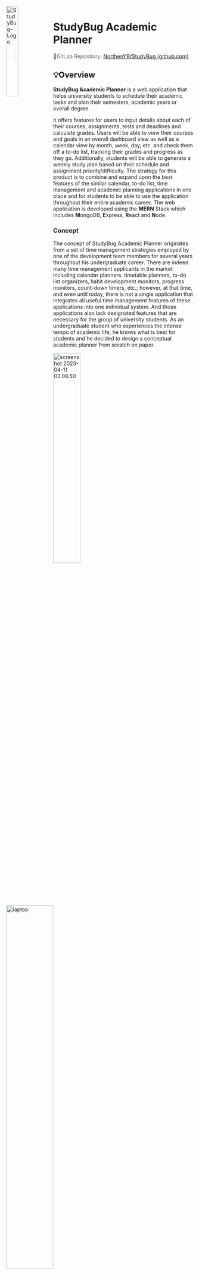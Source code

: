 

<img src="./img/StudyBug-Logo.png" alt="StudyBug-Logo" style="width: 25%; float: left"/>

# StudyBug Academic Planner

> 🔗GitLab Repository: [NorthenYR/StudyBug (github.com)](https://github.com/NorthenYR/StudyBug)
>

## 💡Overview

**StudyBug Academic Planner** is a web application that helps university students to schedule their academic tasks and plan their semesters, academic years or overall degree.

It offers features for users to input details about each of their courses, assignments, tests and deadlines and calculate grades. Users will be able to view their courses and goals in an overall dashboard view as well as a calendar view by month, week, day, etc. and check them off a to-do list, tracking their grades and progress as they go. Additionally, students will be able to generate a weekly study plan based on their schedule and assignment priority/difficulty. The strategy for this product is to combine and expand upon the best features of the similar calendar, to-do list, time management and academic planning applications in one place and for students to be able to use the application throughout their entire academic career. The web application is developed using the **MERN** Stack which includes **M**ongoDB, **E**xpress, **R**eact and **N**ode.

### Concept

The concept of StudyBug Academic Planner originates from a set of time management strategies employed by one of the development team members for several years throughout his undergraduate career. There are indeed many time management applicants in the market including calendar planners, timetable planners, to-do list organizers, habit development monitors, progress monitors, count-down timers, etc.; however, at that time, and even until today, there is not a single application that integrates all useful time management features of these applications into one individual system. And those applications also lack designated features that are necessary for the group of university students. As an undergraduate student who experiences the intense tempo of academic life, he knows what is best for students and he decided to design a conceptual academic planner from scratch on paper.

<img src="./img/screenshot 2023-04-11 03.08.50.png" alt="screenshot 2023-04-11 03.08.50" style="width:38%; float: center"/>

<img src="./img/laptop.png" alt="laptop" width="50%" style="float:center"/>

StudyBug Academic Planner is a capstone project and is supervised by McMaster University, Faculty of Engineering, Computer Science Program (Year of 2022/2023). Development team members are able to learn approaches to perform the entire software development process and understand the software life cycle in practice. Development team members will also demonstrate their understanding of the computing and software industry, their proficiency in technical knowledge and their skills in programming. The software strategy is using the MERN Stack to implement a web application that runs on modern web browsers, which is cross-platform and cross-device.

With the opportunity of developing a capstone project, StudyBug Academic Planner realizes the handwritten conceptual system into a computerized web application. It performs the whole set of academic planning logic in a more effective and reliable way and can benefit more university students.

### Features

The core feature of StudyBug Academic Planner is providing a planner that allows students to monitor courses in a top-down manner:

- Users will be able to add the details for each of their current courses including, lecture schedules, assignments, tests, and syllabus information.
- Added assignments, labs, and tests will include weights, deadlines, and relevant links.
- The application will generate corresponding tasks based on course information such as a lecture review task, a reading task, or a note-organizing task.
- Students can return to the course homepages they create throughout the semester to record assessment marks, monitor in-progress grades and calculate the minimum mark requirements for outstanding assessments depending on their goals.
- Course details and study tasks will be viewable on the Calendar
- The same tasks will also be viewable on the to-do list in more detail where users can check them off
- Each course will be clearly highlighted in a unique colour across the application
- Users will be able to add non-academic tasks to the calendar and to-do list
- Tasks on the calendar and to-do list will be taggable and filterable

StudyBug Academic Planner also provides a rich set of course-management and time-management features, including:

- Users will also be able to access the degree planning section from the Dashboard where they can track and view the progress of their entire degree

### Why StudyBug?

StudyBug Academic Planner is a software intended to help university students better manage their schedules and plan their degrees. Correctly and effectively using this software will significantly help university students do better in time management, schedule organization and self-discipline and present a better academic performance. Potential users including but not limited to university faculty administrative staff, instructors, teaching assistants, students’ parents and university non-faculty staff are also able to benefit from this software in their daily planning.

The application is a new and self-contained academic planner that helps students to plan semesters and manage their time. There are similar applications in the market such as [iCloud Calendar](https://www.icloud.com/calendar), [Google Calendar](https://www.google.com/calendar), [Outlook Calendar](https://outlook.office.com/calendar), [Google Keep](https://keep.google.com/), [TickTick](https://ticktick.com/?language=en_US), etc. There are many other generalized planners, to-do list organizers and habit trackers available online as well as internal academic planners such as McMaster’s [MyTimeTable](https://mytimetable.mcmaster.ca/criteria.jsp) or [Avenue to Learn](https://avenue.mcmaster.ca/). However, there are few, free solutions available for students to manually track their progress in classes and in their degrees and organize their study time around their life. This application aims to provide a solution to this problem and it combines and expands upon the best features of the similar calendar, to-do list, time management and academic planning applications in one place and for students to be able to use the application throughout their entire academic career.



## 🚀Installation

> - If you have already had Node.js and npm installed on your computer but this is your first time executing StudyBug, click [here](#First Time Execution) to skip **Requirement** section.
>
> - For first-time executing StudyBug, see **[First-Time Execution](#First-Time Execution)** section.
> - If this is not your first time executing StudyBug, see **[Regular Execution](#Regular Execution)** section.

### Requirement

[<img src="img/4.svg" style="background-color: black;" width="15%" />](https://nodejs.org/en/)

StudyBug Academic Planner web application is programmed in TypeScript programming language, which is a JavaScript variation. In order to run the web application, the JavaScript runtime environment, namely Node.js, is necessary.

Please install Node.js to your computer from this link: [Node.js (nodejs.org)](https://nodejs.org/en/). 

> If the installer asks if you want to install npm as well, please answer yes. For more information, see [below](#npm).

Once Node.js has been successfully installed, execute the below command in the terminal 

```
node --version
```

and you should be able to see the version of Node.js like:

![5](./img/5.png)

<a name="npm">[<img src="img/6.png" alt="6" width="10%"/>](https://commons.wikimedia.org/wiki/File:Npm-logo.svg)</a>

In order to install the necessary Node.js packages and modules to compile the web application, you need [npm](https://www.npmjs.com/), the Node Package Manager.

Execute the below command to install npm to your computer:

```bash
npm install -g npm
```

Once Node.js has been successfully installed, execute the below command in the terminal 

```
node --version
```

and you should be able to see the version of Node.js like:

<img src="img/7.png" alt="7"  />

For more information about npm, please see [Downloading and installing Node.js and npm | npm Docs (npmjs.com)](https://docs.npmjs.com/downloading-and-installing-node-js-and-npm).

### First-Time Execution

**Step 1** - In the terminal, run the below command  to clone the remote repository to your local machine:

```bash
git clone https://gitlab.cas.mcmaster.ca/mortensc/studybug/-/tree/master
```

**<a id="step2">Step 2</a>** - Open a terminal window, direct to `/studybug/backend` directory, and run the  below commands to install the necessary node modules:

```bash
npm install
```

​				You should see the below progress bar which means node modules are being installed.

<img src="img/8.png" width=”67%" />

​				Then execute the below command to start a server session:

```bash
npm start
```

​				Once the server starts, you should see the below message:

<img src="img/9.png" alt="9"  />

**Step 3** - Similarly to [Step 2](#step2), open **another** terminal window, direct to  `/studybug/front` directory, and run the below commands to install the necessary modules then execute the web application:

```bash
npm install
npm start
```

When first-time execute, it may take a few minutes to compile, please wait patiently until the compilation completes and shows:

<img src="img/10.png" alt="10"  />

When first-time execute, your computer may ask you to choose a default browser to open StudyBug. It should automatically open the browser and load the webpage; if it doesn’t, you can manually open the URL from the message it shows:

<img src="img/11.png" alt="11"  />

#### Potential Error

After executing `npm start`, you might encounter the error message such as:

<img src="img/12.png" alt="12"  />

The solution is deleting the folder `node_modules` from your current directory(`backend` or `front`), then running `npm install` again in your current directory to re-install the node modules.

### Regular Execution

Open a terminal window, in directory `/studybug/backend` run:

```bash
npm start
```

Open **another** terminal window, in directory `/studybug/front` run:

```bash
npm start
```



## 🧭Usage

### Sign Up, Log In & Log Out

<img src="img/signup.png" alt="signup" width=45% /><img src="img/settings.png" alt="signup" width=45% /> 

You can create a username and a password, and use your email to sign up for your account.
Then you can log in to the system using the username and password.
On every page of the system, there is a navigation bar on the top of the UI; clicking on the avatar with your name initial in the top-right corner, a setting menu would pop up. You can log out from there.

### Course Page

<img src="img/addcourse.png" alt="addcourse" width=45% /><img src="img/coursepage.png" alt="coursepage" width=45%/>

You can add courses on the course page; you can add course code, course name, and professor’s and TA’s contact information to a course. 
The system would ask you to allocate a colour for a course; you can pick a colour palette or input the HEX colour code of your favourite colour.
The added courses with their allocated colour will show on the course page. You can click the red cross button to delete a course.

### Study Task

<img src="img/add task.png" alt="add task" width=45%/><img src="img/to-do list.png" alt="to-do list" width=45% />

Once you have added courses. You can add study tasks to each course.
You can input the task title, deadline, variety(e.g. assignment), weight and priority of each study task.
Each ongoing task would now only show after the course it belongs to with brief information, but also would display in a to-do list with its details.

### Schedule

<img src="img/calendar-6126214.png" alt="calendar" width=45% /><img src="img/timetable-6126214.png" alt="timetable" width=45% />

<img src="img/timeline-6126214.png" alt="timeline" width=45% /><img src="img/agenda.png" alt="agenda" width=45%/>

The study tasks would also show on the calendar. You can view your schedule in the monthly calendar view, weekly timetable view and daily timeline view. You can use the button at the top-left corner to navigate history or future schedule, and a click on “Today” will bring you back.
You can also add tasks to the schedule, simply click on a time slot and a window would pop up to collect the information.
You can also use the filter on the left sidebar.

### Dashboard

<img src="img/dashboard-6126496.png" alt="dashboard"/>

There is a dashboard with comprehensive information including the current weekly schedule, ongoing courses with in-progress grades, the nearest due tasks, etc. You can have a big picture of your current semester by this dashboard.



## ⚙️Implementation Details

### Arichitechture

**Activity Diagram:**

<img src="img/image-20230211113138326.png" alt="image-20230211113138326" width=67%/>

#### MERN Stack

StudyBug Academic Planner web application is build using **MERN** Stack which includes **M**ongoDB, **E**xpress.js, **R**eact.js, **N**ode.js, and is entirely dependent on JavaScript and JSON.

MERN stack is a full-stack solution for developing web applicants. It allows developers effectively construct a traditional three-tier architectural pattern, where frontend UI tier is implemented using React.js, backend application tier is implement by Express.js and Node.js and data are stored in MongoDB database.

For more details about MERN Stack, please refer to [What Is The MERN Stack? Introduction & Examples | MongoDB](https://www.mongodb.com/mern-stack).

<img src="img/mern-stack-b9q1kbudz0.jpeg" alt="Mern Stack" width=67%/>

##### [MongoDB](https://www.mongodb.com/docs/manual/introduction/)

MongoDB is a fast and flexible database. 

- In MongoDB, a record is called a document, which construct `field:value` pairs into a JSON-like data structure; and a table is called a collection, which stores documents. 
- Values of fields stored in a document may be embedded documents, arrays or arrays of documents. 
- MongoDB allows dynamic schema which means you can insert data without a predefined schema.

##### [Express.js](https://expressjs.com/)

Express.js is a fast, unopininated, minimalist Node.js web appliation framework with a robust and rich set of features for buiding web applications.

##### [React.js](https://reactjs.org/)

React.js a a JavaScript library that provides abundant set of features for building interactive user interfaces for web applications.

##### [Node.js](https://nodejs.org/en/)

Node.js is an open-source, cross-platform JavaScript runtime environment for building network applications.

#### [TypeScript](https://www.typescriptlang.org/)

StudyBug is programmed using TypeScript language. TypeScript is a variation of JavaScript with syntax for types. Since it is strongly typed, it is much more easier to catch errors during editing and to build more reliable applications.

### Dependencies

[ts-node](https://typestrong.org/ts-node/docs/)

​	A TypeScript execution engine and a Read-Eval-Print Loop for Node.js tha transforms TypeScript into JavaScript such that allows TypeScript code to be directly executed on Node.js JavaScript runtime without precompiling.

[@types](https://www.npmjs.com/package/types)

​	The collection of types for TypeScript

[nodemon](https://www.npmjs.com/package/nodemon)

​	A tool that monitors files of a Node.js project and automatically restart the executing application when file changes.

bcrypt

​	A library that helps you hash passwords to encrypt.

[connect-mongo](https://www.npmjs.com/package/connect-mongo)

​	The MongoDB session store for [Connect](https://github.com/senchalabs/connect) and [Express](http://expressjs.com/) written in Typescript.

[dotenv](https://www.npmjs.com/package/dotenv)

​	A module that loads environment variables from a `.env` file into [`process.env`](https://nodejs.org/docs/latest/api/process.html#process_process_env), such that the developers can avoid pushing the credential to public remote repository, for security concerns.

[envalid](https://www.npmjs.com/package/envalid)

​	A small library for validating and accessing environment variables in Node.js programs.

[http-errors](https://www.npmjs.com/package/http-errors)

​	A module that creates HTTP errors for Express.

[mongoose](https://www.npmjs.com/package/mongoose)

​	A [MongoDB](https://www.mongodb.org/) object modeling tool designed to work in an asynchronous environment.

React Modules

​	A set of tools from React library for building React components for frontend web UI.

[MongoDB Atlas](https://www.mongodb.com/atlas)

​	The cloud server at where the MongoDB database of this project is stored.



## 💻Programmatic(API) Description

The system is built upon modules revolving around the user’s academic planner. As such, the relevant data are stored in a user’s “profile”. At the highest level, we have the user and all sub-modules will interact directly with the user’s profile. Higher level subsystems include a user sign-in module, which are responsible for user registration, login, and other related features such as password resets, as well as an academic overview module. Submodules of this include a calendar and ToDo module, which may contain information about courses and tasks. These modules are interacting with each other. Users are able to input their courses and tasks which will be saved to their profile, and these can also be added to their profile’s calendar and ToDo list. These modules provide all the functions required for the product.

<img src="img/image-20230211112501539.png" alt="image-20230211112501539" width=45%/>

### Backend

[app.ts](backend/src/app.ts)

​	A module that creates a Express application for the backend of the web application.

[server.ts](backend/src/server.ts)

​	A module that connects to MongoDB database and sets up the server for the backend of the web application.

### Frontend

[App.tsx](front/src/App.tsx)

​	A main function that sets up all React components of the frontend web UI.

[index.tsx](front/src/index.tsx)

​	The index web page where all React conponents will mount to once the web application starts.

### Controllers

[courses.ts](backend/src/controllers/courses.ts)

​	A module of all handler functions for CRUD operations on courses data.

[tasks.ts](backend/src/controllers/tasks.ts)

​	A module of all handler functions for CRUD operations on tasks data.

[users.ts](backend/src/controllers/users.ts)

​	A module of all handler functions for CRUD operations on users data.

### Middleware

[auth.ts](backend/src/middleware/auth.ts)

​	A middleware for user identify authentication.

### Models

[models.ts](backend/src/models/models.ts)

​	The schema for MongoDB docuements(records) of course entities.

[task.ts](backend/src/models/task.ts)

​	The schema for MongoDB docuements(records) of task entities.

[user.ts](backend/src/models/task.ts)

​	The schema for MongoDB docuements(records) of user entities.

### Routes

[courses.ts](backend/src/routes/courses.ts)

​	A module for routing of endpoints(URIs) on the course pages of the website.

[tasks.ts](backend/src/routes/tasks.ts)

​	A module for routing of endpoints(URIs) on the task pages of the website.

[users.ts](backend/src/routes/users.ts)

​	A module for routing of endpoints(URIs) on the user authentication pages of the website.

### Utility

[assertlsDefined.ts](backend/src/util/assertIsDefined.ts)

​	A utility function that helps with authentication.

[validateEnv.ts](backend/src/util/validateEnv.ts)

​	A utility module that validate the environment variable of the application.

## 📊Testing

### Test Plan

#### Introduction

This Testing Overview Document provides an overview of the testing stage performed on StudyBug Academic Planner.

This document consists of three sections – Test Plan, Test Scenario & Test Cases and Change of Code.

Test Plan section describes the outline of this documentation and the strategy that will be used to test StudyBug Academic Planner.

Test Scenario & Test Cases list all test scenarios, corresponding test cases, rationale/justiﬁcation for tests, test steps, test results, and potential action upon test failures.

Change of Code briefly documents the modifications in code upon test failures.

#### Approach

We will perform the testing stage using the user test.

### Test Scenario & Test Cases 

#### Test Scenario 1: Allow user to login

| Test Case ID                 | SIGN-1                                                       |
| ---------------------------- | ------------------------------------------------------------ |
| Test Description             | When a user clicks on the “Sign Up” button on the homepage, the system shall redirect the user to the sign up page that has fields for collecting the account information. |
| **Purpose**                  | This will allow us to ensure users can easily create new accounts to authenticate themselves and access the application and database. |
| Pre-Conditions & Assumptions | The user will understand the difference between needing to Sign Up a new account or Login to an existing account |
| **Steps**                    | Present each test user with a different starting page ask them to “Create an account” Ensure they are able to navigate to the Sign Up page |
| Input Condition              | 1 - User placed on Log In Page2 - User placed on Landing Page3 - User placed on Sign Up Page |
| Expected Outcome             | All users will take the necessary steps to navigate to the Sign Up page if they are not already on it |
| Actual Outcome / Result      | Pass. All users understood where they needed to go in order to create an account. |
| Post Conditions. & Solution  | The flow of the top navigation works as expected. No changes needed. |

| Test Case ID                 | SIGN-2                                                       |
| ---------------------------- | ------------------------------------------------------------ |
| Test Description             | The system shall require the user to input their account information of name, email address, password |
| **Purpose**                  | Users should only be able to access information from the database and add information to the database when authenticated |
| Pre-Conditions & Assumptions | The user will have an email address. The user will be familiar with a generic account creation form.The user will feel comfortable sharing their chosen password in order to verify the results of the test. |
| **Steps**                    | Present users with the Sign Up screen and ask them to “Create an account”Allow them to figure out the proper format for all three required fields by themselves |
| Input Condition              | **1 - username:** lottie_p, **email:** lottie_p@gmail.com, **password:** ApRiCoT111**2 - username:** rinachan, **email:** rinatennoji1010@gmail.com, **password:** w2HkorXZpW5eR9E**3 - username:** froggyboy, **email:** robern3@mcmaster.com, **password:** W356fKXy9QM@ |
| Expected Outcome             | All users will either enter values that fit the format on their first try or will be corrected by the form after hitting submit and understand how to fix their error. |
| Actual Outcome / Result      | All three Input conditions eventually passed the test. Two passed on their first try. One user who had been helping our group before and already had an account in the database attempted to re-use the same email address, was corrected by the form and then understood their mistake and fixed it. |
| Post Conditions. & Solution  | The form and error messages are working as intended. No changes needed. |

| Test Case ID                 | SIGN-3                                                       |
| ---------------------------- | ------------------------------------------------------------ |
| Test Description             | When a user clicks on the “Sign Up” button below the fields of account information on the sign up page, the system shall add to the database a new account entry with unique id, name, email address, password |
| **Purpose**                  | After collecting the information from the user and ensuring it is in the right format, a new account should be created and saved such that the user can immediately use it to begin a session. |
| Pre-Conditions & Assumptions | None.                                                        |
| **Steps**                    | Present users with the Sign Up screen and ask them to “Create an account”Allow them to figure out the proper format for all three required fields by themselves and press the submit button. |
| Input Condition              | **1 - username:** lottie_p, **email:** lottie_p@gmail.com, **password:** ApRiCoT111**2 - username:** rinachan, **email:** rinatennoji1010@gmail.com, **password:** w2HkorXZpW5eR9E**3 - username:** froggyboy, **email:** robern3@mcmaster.com, **password:** W356fKXy9QM@ |
| Expected Outcome             | All user accounts will appear in the database with unique generated Object Ids |
| Actual Outcome / Result      | Pass. All three input conditions worked as expected and the counts were created featuring the following properties.  **1 - username:** lottie_p, **email:** lottie_p@gmail.com, **password:** ApRiCoT111, **Id:** ObjectId(‘641200c2e2a45c4a12e5119a’)**2 - username:** rinachan, **email:** rinatennoji1010@gmail.com, **password:** w2HkorXZpW5eR9E, **Id:** ObjectId(‘640a397043c73b909e7a072b’)**3 - username:** froggyboy, **email:** robern3@mcmaster.com, **password:** W356fKXy9QM@, **Id:** ObjectId(63d33f659a8ae191d30801e6) |
| Post Conditions. & Solution  | The database and the backend code are working as expected. No changes needed. |

| Test Case ID                 | SIGN-4                                                       |
| ---------------------------- | ------------------------------------------------------------ |
| Test Description             | When the database completes adding the new account entry, the sign-up is completed and the system shall redirect the user back to the homepage also known as the log-in page |
| Product Module               |                                                              |
| **Purpose**                  | Users should be able to immediately use their new account upon its creation |
| Pre-Conditions & Assumptions | The user will have an email address. The user will be familiar with a generic account creation form. |
| **Steps**                    | Present users with the Sign Up screen and ask them to “Create an account”Allow them to figure out the proper format for all three required fields by themselves and press the submit button. |
| Input Condtion               | **1 - username:** lottie_p, **email:** lottie_p@gmail.com, **password:** ApRiCoT111**2 - username:** rinachan, **email:** rinatennoji1010@gmail.com, **password:** w2HkorXZpW5eR9E**3 - username:** froggyboy, **email:** robern3@mcmaster.com, **password:** W356fKXy9QM@ |
| Expected Outcome             | All users who have successfully entered the required information in the proper format and clicked the create button will be immediately taken to their blank dashboard page. |
| Actual Outcome / Result      | Pass. All three accounts were successfully redirected in a timely manner after their creation. |
| Post Conditions & Solution   | The database and the backend code are working as expected. No changes needed. |

#### Test Scenario 2: Allow user to login

| Test Case ID                 | LOGIN-1                                                      |
| ---------------------------- | ------------------------------------------------------------ |
| Test Description             | When a user is intended to log in to their account, the system shall require them to input their email address and password. |
| **Purpose**                  | Making sure a user has provided all necessary credential information for logging in. |
| Pre-Conditions & Assumptions | Access to the browser                                        |
| **Steps**                    | Navigate to localhost:3000/loginEnter username or passwordClick “Log in” |
| Input Condtion               | **1 - username:** ,**password:** **2 - username:** rinachan, **password:** **3 - username:** , **password:** W356fKXy9QM@ |
| Expected Outcome             | 1 - input boxes for username and password display in red color2 - input boxes for password displays in red color3 - input boxes for username displays in red color |
| Actual Outcome / Result      | All as expected / Pass                                       |
| Post Conditions & Solution   | Works as expected. No changes needed.                        |

| Test Case ID                 | LOGIN-2                                                      |
| ---------------------------- | ------------------------------------------------------------ |
| Test Description             | When a user click on the “Log In” button with input email address and password, the system shall verify the account information |
| **Purpose**                  | Making sure a user has provided correct credential information for logging in. |
| Pre-Conditions & Assumptions | Access to the browser. The user will feel comfortable sharing their chosen password in order to verify the results of the test. |
| **Steps**                    | Navigate to localhost:3000/loginEnter username and passwordClick “Log in” |
| Input Condtion               | **1 - username:** wrong_username, **password:** ApRiCoT111**2 - username:** rinachan, **password:** wrong_password**3 - username:** froggyboy, **password:** W356fKXy9QM@ |
| Expected Outcome             | 1 - prompts “invalid credentials”2 - prompts “invalid credentials”3 - successfully logs in and navigates to dashboard page |
| Actual Outcome / Result      | All as expected / Pass                                       |
| Post Conditions & Solution   | Works as expected. No changes needed.                        |

#### Test Scenario 3: Provide a navigation bar

| Test Case ID                 | NAV-1                                                        |
| ---------------------------- | ------------------------------------------------------------ |
| Test Description             | When a user clicks on the “Dashboard” button on the right of the navigation bar, the system shall redirect the user to the dashboard page |
| **Purpose**                  | Users should be able to easily navigate to all of the most important pages in the application. |
| Pre-Conditions & Assumptions | The user has an account.                                     |
| **Steps**                    | Present users with different starting pages and ask them to “Go to the Dashboard” |
| Input Condtion               | 1 - Start at Login Page2 - Start at Courses Page3 - Start at Calendar Page |
| Expected Outcome             | All users will perform the necessary actions and navigations to reach the Dashboard page |
| Actual Outcome / Result      | Pass. All users were able to find their way to their dashboard pages and were properly redirected when clicking the button in the Navigation Bar. |
| Post Conditions & Solution   | The Navigation Bar and React Router redirect links are working as intended. No changes needed. |

| Test Case ID                 | NAV-2                                                        |
| ---------------------------- | ------------------------------------------------------------ |
| Test Description             | When a user clicks on the “ToDo” button at the right of the navigation bar, the system shall redirect the user to the ToDo page and show all user Tasks. |
| **Purpose**                  | Users should be able to easily navigate to all of the most important pages in the application. |
| Pre-Conditions & Assumptions | The user has an account.                                     |
| **Steps**                    | Present users with different starting pages and ask them to “Go to the ToDo Page” |
| Input Condtion               | 1 - Start at Login Page2 - Start at Dashboard Page3 - Start at Calendar Page |
| Expected Outcome             | All users will perform the necessary actions and navigations to reach the ToDo page |
| Actual Outcome / Result      | Pass. All users were able to find their way to their ToDo pages and were properly redirected when clicking the button in the Navigation Bar. |
| Post Conditions & Solution   | The Navigation Bar and React Router redirect links are working as intended. No changes needed. |

| Test Case ID                 | NAV-3                                                        |
| ---------------------------- | ------------------------------------------------------------ |
| Test Description             | When a user clicks on the “Calendar” button at the right of the navigation bar, the system shall redirect the user to the Calendar page and show the planner in a monthly calendar view. |
| **Purpose**                  | Users should be able to easily navigate to all of the most important pages in the application. |
| Pre-Conditions & Assumptions | The user has an account.                                     |
| **Steps**                    | Present users with different starting pages and ask them to “Go to the Calendar Page” |
| Input Condtion               | 1 - Start at Login Page2 - Start at ToDo Page3 - Start at Courses Page |
| Expected Outcome             | All users will perform the necessary actions and navigations to reach the Calendar page |
| Actual Outcome / Result      | Pass. All users were able to find their way to their Calendar page and were properly redirected when clicking the button in the Navigation Bar. |
| Post Conditions & Solution   | The Navigation Bar and React Router redirect links are working as intended. No changes needed. |
| Change of code ID            | N/A                                                          |

| Test Case ID                 | NAV-4                                                        |
| ---------------------------- | ------------------------------------------------------------ |
| Test Description             | When a user clicks on the avatar button at the right of the navigation bar, the system shall pop up a pull-down menu below the avatar, which includes buttons of “Account”, “Settings”, “Log Out” |
| **Purpose**                  | Users should be able to easily update their account information, toggle settings and sign out. |
| Pre-Conditions & Assumptions | The user has an account.                                     |
| **Steps**                    | Present users with different starting pages and ask them to each find a different menu setting |
| Input Condtion               | 1 - Start at Login Page, asked to login and out2 - Start at ToDo Page, asked to find account menu3 - Start at Courses Page, asked to find settings menu |
| Expected Outcome             | All users will successfully reach their destinations by navigating to the circular user icon logo button in the top right corner. |
| Actual Outcome / Result      | Pass. User 1 was able to login and then use the menu to find the log out option and log out again. Users 2 and 3 we’re both able to navigate to their respective options in the menu. |
| Post Conditions & Solution   | The Navigation Bar and React Router redirect links are working as intended. The database requests to create new and end existing sessions are working as expected. No changes needed. |
| Change of code ID            | N/A                                                          |

| Test Case ID                 | NAV-5                                                        |
| ---------------------------- | ------------------------------------------------------------ |
| Test Description             | When a user clicks on the “Account Settings” button on the avatar’s pull-down menu, the system shall redirect the user to the account information page. |
| **Purpose**                  | Users should be able to easily update their account information. |
| Pre-Conditions & Assumptions | The user has an account.                                     |
| **Steps**                    | Present users with different starting pages and ask them to each find the account menu |
| Input Condtion               | 1 - Start at Login Page, asked to find account menu2 - Start at Dashboard Page, asked to find account menu3 - Start at Courses Page, asked to find account menu |
| Expected Outcome             | All users will successfully reach their destinations by navigating to the circular user icon logo button in the top right corner and then clicking the account menu button |
| Actual Outcome / Result      | Fail. All users were able to navigate to the outer menu however a small bug prevented the pop up menu from opening once the option was clicked. |
| Post Conditions & Solution   | The default value for the pop up menu to appear had been accidentally left in a false state while developing. The value should instead wait for the user to click the menu option and then show the modal |
| Change of code ID            | N/A                                                          |

| Test Case ID                 | NAV-6                                                        |
| ---------------------------- | ------------------------------------------------------------ |
| Test Description             | When a user clicks on the “Settings” button on the avatar’s pull-down menu, the system shall redirect the user to the settings page. |
| **Purpose**                  | Users should be able to easily edit their settings.          |
| Pre-Conditions & Assumptions | The user has an account.                                     |
| **Steps**                    | Present users with different starting pages and ask them to each find the settings menu |
| Input Condtion               | 1 - Start at Login Page, asked to find settings menu2 - Start at Dashboard Page, asked to find settings menu3 - Start at Courses Page, asked to find settings menu |
| Expected Outcome             | All users will successfully reach their destinations by navigating to the circular user icon logo button in the top right corner and then clicking the settings menu button |
| Actual Outcome / Result      | Fail. All users were able to navigate to the outer menu and chose the right option however the rest of this feature is yet to be implemented. |
| Post Conditions & Solution   | Developers will complete this implementation for the next milestone. |
| Change of code ID            | N/A                                                          |

| Test Case ID                 | NAV-7                                                        |
| ---------------------------- | ------------------------------------------------------------ |
| Test Description             | When a user clicks on the “Log Out” button on the avatar’s pull-down menu, the system shall out the user out and redirect the user to the homepage also know as the log-in page. |
| **Purpose**                  | Users should be able to sign in and out of their accounts from any page, the database should create and delete each session. |
| Pre-Conditions & Assumptions | The user has an account.                                     |
| **Steps**                    | Ask all users to begin on Login page and then “Login and Out” |
| Input Condtion               | 1 - Start at Login Page, asked to login and out              |
| Expected Outcome             | All users will successfully enter their usernames and passwords, be redirected to the Dashboard, click the menu icon, click the logout button and then be redirected back to the Login Page. |
| Actual Outcome / Result      | Pass. All users were able to accomplish the task in the expected order and the redirects functioned as expected |
| Post Conditions & Solution   | The Navigation Bar and React Router redirect links are working as intended. The database requests to create new and end existing sessions are working as expected. No changes needed. |
| Change of code ID            | N/A                                                          |

#### Test Scenario 4: Provide a dashboard page

| Test Case ID                 | DASH-10                                                      |
| ---------------------------- | ------------------------------------------------------------ |
| Test Description             | Testing the display of the current weekly timetable block on the dashboard page. |
| **Purpose**                  | The current weekly timetable block shall display the current weekly timetable information with periodic schedule of each course and ongoing tasks of the current week. |
| Pre-Conditions & Assumptions | Access to the browser.                                       |
| **Steps**                    | Navigate to localhost:3000/dashboardCheck the display of the current weekly timetable block |
| Input Condtion               | N/A                                                          |
| Expected Outcome             | periodic tasks of the current week should display in the correct corresponding timeslots. |
| Actual Outcome / Result      | Periodic tasks do not display correctly / Failed             |
| Post Conditions & Solution   | Modify CalenderSummary.tsx                                   |
| Change of code ID            | N/A                                                          |

| Test Case ID                 | DASH-11                                                      |
| ---------------------------- | ------------------------------------------------------------ |
| Test Description             | Testing the redirection functionality of the current weekly timetable block on the dashboard page. |
| **Purpose**                  | When a user clicks on the current weekly timetable block, the system shall redirect the user to the planner in the weekly timetable view. |
| Pre-Conditions & Assumptions | Access to the browser.                                       |
| **Steps**                    | Navigate to localhost:3000/dashboardClick on anywhere of the current weekly timetable block |
| Input Condtion               | N/A                                                          |
| Expected Outcome             | the system should redirect to localhost:3000/calendar        |
| Actual Outcome / Result      | Page does not change / Failed                                |
| Post Conditions & Solution   | Modify CalenderSummary.tsx                                   |
| Change of code ID            | N/A                                                          |

#### Test Scenario 5: View in to-do list view

| Test Case ID                 | TODO-2, TODO-3, TODO-4                                       |
| ---------------------------- | ------------------------------------------------------------ |
| Test Description             | TODO-2: The to-do list view of planner shall list all sessional tasks with the information of scheduled time, course name, task title. TODO-3: The to-do list view of planner shall list all assessment tasks with the information of due time, course name, task title, weight, in highlighted font. TODO-4: The to-do list view of the planner shall have a check box in front of all tasks. |
| **Purpose**                  | Users should be able to easily view all Task details         |
| Pre-Conditions & Assumptions | The user has an account with multiple Tasks created          |
| **Steps**                    | Ask users to find specific pieces of data or update Tasks by searching through pre-created Tasks in the ToDo list |
| Input Condtion               | 1 - Find the weight of “Assignment 3”2 - Find the scheduled time of “Lab 7”3 - Mark “English Essay” as complete |
| Expected Outcome             | User 1 will find 10%, User 2 will find 3:30 PM Tuesday October 20th. User 3 will click the check button in the top right of the Task. |
| Actual Outcome / Result      | Pass. All users were able to accomplish their goals and provide the correct information by viewing the Tasks in the ToDo list. |
| Post Conditions & Solution   | The design and UI of the Tasks is logical. No changes needed. |
| Change of code ID            | N/A                                                          |

| Test Case ID                 | TODO-5                                                       |
| ---------------------------- | ------------------------------------------------------------ |
| Test Description             | When user clicks on a task in the to-do list, the system shall pop up a bubble from the task with all information of the task following by the button of “complete”, “abandon”, “view in timetable”, “view in calendar”, “modify”, “delete”. |
| **Purpose**                  | Users should be able to interact with their tasks in a wide variety of ways. |
| Pre-Conditions & Assumptions | The user has an account with multiple Tasks created          |
| **Steps**                    | Ask each user to accomplish a different goal with the Tasks menu |
| Input Condtion               | 1 - Make an edit to “Assignment 3”2 - Delete “Lab 7”3 - View “English Essay” in calendar |
| Expected Outcome             | All users will successful accomplish their goals by navigating what is now referred to as the “edit task” menu. |
| Actual Outcome / Result      | User 1 and 2 passed their tests by using the menus as expected and the database accurately represented these changes. User 3 successfully executed their task in the menu however a bug caused calender to not open correctly. |
| Post Conditions & Solution   | Need to revise the link between tasks and the calendar       |
| Change of code ID            | TBD                                                          |

#### Test Scenario 6: View in a monthly calendar view

| Test Case ID                 | CAL-1                                                        |
| ---------------------------- | ------------------------------------------------------------ |
| Test Description             | Testing the display of tasks in the monthly calendar view.   |
| **Purpose**                  | In the monthly calendar of the planner, each task is a block inserted in a time slot under a day in chronological order. |
| Pre-Conditions & Assumptions | Access to the browser.                                       |
| **Steps**                    | Navigate to localhost:3000/calendarCheck the display of tasks |
| Input Condtion               | N/A                                                          |
| Expected Outcome             | each task should be a block inserted in a time slot under a day in chronological order |
| Actual Outcome / Result      | the ask block displays well, but not in chronological order/ Failed |
| Post Conditions & Solution   | Modify ReactBigCalendar.tsx                                  |
| Change of code ID            | N/A                                                          |

#### Test Scenario 7: Allow user to input course registration & Test Scenario 10: Course Detail Input

| Test Case ID                 | COURSE-1, COURSE-2, COURSE-3, COURSEDETAIL-5, COURSEDETAIL-1, COURSEDETAIL-2 |
| ---------------------------- | ------------------------------------------------------------ |
| Test Description             | COURSE-1: The system shall allow user to input course entry with course name in the course list. COURSE-2: The system shall require user to assign a unique color scheme to the course. COURSE-3: The system shall allow user to input periodic schedules of course session including lectures, tutorials, labs, office hours in the course list page. COURSEDETAIL-5 The information for the specific course is saved in the server database COURSEDETAIL-1 The program shall allow users to detail the instructor’s e-mail COURSEDETAIL-2 The program shall allow users to detail the mark breakdown of the course |
| **Purpose**                  | Users should be able to easily organize all course details into one object |
| Pre-Conditions & Assumptions | The user has an account                                      |
| **Steps**                    | Ask each user create a course with certain specific details starting from an account with no existing courses |
| Input Condtion               | 1 - Create a Course with the name “4C03: Computer Networking”2 - “Give it an Orange color value”3 - Input the details for the lecture schedule of the Winter 2023 offering of the course4 - Input the details for the assignments and exams of the Winter 2023 offering of the course including the breakdown of all marks |
| Expected Outcome             | Users will create a new Course to represent the real 4C03, a class that all users are in at the moment. The course title should match the prompt, the color should be any shade of orange, and the associated Tasks should show Lectures on all weekday evenings except Tues and Fri at 5:30 PM |
| Actual Outcome / Result      | Pass All users were able to replicate their real course within the application with all appropriate details. The changes were reflected properly at every stage in the database. |
| Post Conditions & Solution   | The course form is successfully sending the request to create the Course in the back and the UI for the form is functional and intuitive. No changes needed. |
| Change of code ID            | N/A                                                          |

#### Test Scenario 8: Allow users to add, modify and delete tasks

| Test Case ID                 | TASK-1, TASK-2, TASK-3                                       |
| ---------------------------- | ------------------------------------------------------------ |
| Test Description             | TASK-1: When the user click on the “+” button on the planner, and the system pop up a space with fields to collect information including course name, task title, scheduled time, due time, weight, priority, linked tasks. TASK-1: The system shall allows user to modify, delete, check off, mark as completed or abandon tasks. TASK-3: All complete tasks are display in gray color. |
| **Purpose**                  | Users should be able to create, edit and delete tasks easily |
| Pre-Conditions & Assumptions | The user has an account                                      |
| **Steps**                    | Ask user to create a new task, fill in the details, mark it as complete, unmark it as complete, and then make an edit to it, then delete it |
| Input Condtion               | 1 - Create a task to represent the 4C03 programming project  |
| Expected Outcome             | User creates the task to match the specifications of the real 4C03 project and follows the instructions to update the Task and toggle the completion settings and then delete the task while the database reflects the accurate changes at each stage |
| Actual Outcome / Result      | The user was able to properly replicate the project in the application. It was then edited and deleted as expected. The only failure came from a change in design. |
| Post Conditions & Solution   | Completed tasks now remain the same color as their Course, instead the title is changed to strike-through text. |
| Change of code ID            | N/A                                                          |

#### Test Scenario 9: Provide an overall Course List page

| Test Case ID                 | COURSELIST-1, COURSELIST-2, COURSELIST-3                     |
| ---------------------------- | ------------------------------------------------------------ |
| Test Description             | COURSELIST-1: The program shall always display a button titled “Add Course” that allows the user to create a new course and store it in the database COURSELIST-2: The program shall display a list of all added courses showing the name and course code with a small amount of details on the users current grades. COURSELIST-3: Clicking on the course takes the user to an inner page with the full details they have entered for that course |
| **Purpose**                  | Users should be able to easily view the details of and edit their Course objects |
| Pre-Conditions & Assumptions | Create one existing course for the user before the test. User has an account |
| **Steps**                    | Ask user to replicate one of their classes and modify the existing one. |
| Input Condtion               | “Replicate one of your courses from scratch and modify the existing course to match another” |
| Expected Outcome             | The user should find and use the “Add Course” button to create the new course from scratch. The user should then see both courses displayed on top of each other. The user should click on the existing course to view its details and then modify them. |
| Actual Outcome / Result      | The users were able to successfully create and modify their courses. |
| Post Conditions & Solution   | Modify ReactBigCalendar.tsx                                  |
| Change of code ID            | N/A                                                          |

### Change of Code

**Task Tags & Global Tags:** The User object now contains a list of tags that can be attached to any Task object and used later for filtering. This required the creation of a new endpoint in order to update the User object.

**Task Notes:** Adds the ability for users to attach a list of notes to each of their tasks. This was achieved by adding a new string property called notes to the Task object which is inputted and updated along with all of the other Task details in the TaskForm. The TaskForm itself now contains a new text input where users can input notes of up to 300 characters in length. The Task display in the ToDo list now displays the notes.

**TAs → Adding, Deleting, Modifying:** Users can now easily add and delete TAs from the list of TAs associated with every course. This required the addition of a button that adds or removes TA input slots and a function to allow the proper TA to be deleted upon clicked the associated “close” button. These values can be modified along with all other details in the Course Form

**Syncing Tasks and Courses:** All Course and Task Objects are now being properly associated and synced with one another. Updating a Course will update its associated title and color in its Tasks objects. Deleting a Course deletes all Task objects. Deleting a Task deletes it from its course. This all requires some extra calls to the database to check for updates to these values anytime a user makes changes. 

**Open/Close All Tasks in ToDo List:** The newly-added navigation bar in the ToDo page, features two nearly identical “close all” and “open all” buttons on the left. As expected, clicking each button either updates all Task component “open” variables to be true or false. This results in either all of the displayed Tasks to be either expanded or collapsed at once. 

**Expand/Collapse Tasks in ToDo List:** Next to the circular “complete task” icon button, all Tasks displayed in the ToDo List have a Material UI Chevron button that allows the user to expand and collapse the Task upon clicking it. In the collapsed view, only the Task Name and Course Name are visible. In the expanded view, all Task details are visible as well as the “edit task” button. A simple boolean state variable called “open” was added to the Task component in order to achieve this. It is not saved in the database. 

**Non Academic Tasks:** The user can now create Tasks that are not associated with any Course. A new navigation bar was added to the ToDo page that features a circular black “+” button that allows users to open the familiar TaskForm menu and create new Tasks that have an empty Course property. Otherwise the creation of these Tasks functions in the same way that Academic tasks do. 

**Modify Tasks:** Users can now edit any of their existing tasks by clicking on the edit button in the expanded view of the Task in the Todo list. This opens the TaskForm with the existing Task’s information filled in where the user can modify the details in the form in the same way they did when the Task was created. Once all updates have been made the user can click the “update task” button which will prompt the task to be resaved in the database. A new route was created in the backend to handle this request as well as a new function in the front end. 

**Delete Tasks:** Each Task now features a red circular button with a Material UI Close Icon in the top right corner that will allow users to delete the given task from the database and from any associated Course upon clicking it. A new route was created in the backend to handle this request as well as a new function in the front end. 

**Set Task as Completed:** All Tasks now display a circular button in the top right corner. Clicking it allows the user to toggle the completion status of the Task. Each Task now contains a boolean property called Completed. When the property is set to true, the Task Name is replaced with strike-through text and the font color is changed from the regular black to a partially transparent gray and the circular button is filled in with a Material UI Check icon in order to visually represent the Task’s completion. Toggling the completion back to false will reverse these effects. Each time the button is clicked a request is made to the backend to update the given Task.

**Styling Tasks in ToDo List:** All academic and non-academic Tasks are displayed in chronological order (by end_date) in the ToDo list. Each Task displays by default, the Weight, Priority, Earned and Variety properties next to a corresponding Material UI Icon. The Notes are displayed in the center and a space for quick links to the relative documents is to the right. The Name property sits as a title at the top. For academic Tasks, the Name of the Course is shown under the Task Name, additionally the Task’s background-color is set to match the Course. For non-academic Tasks, the background color is a light gray and the title is set to Other. 

## 📈Project Status

### Current State

- [x] Primarily implemented the APIs for realizing the core functionalities of the web application.
- [x] Primarily implemented the GUI for presenting the web page layout of the application.
- [x] Optimizing the complete implimentation of the application’s functionalities.
- [ ] Refining the GUI’s reactive effects and interactive effects.
- [ ] Improving the software quality.

### Roadmap

StudyBug Academic Planner is a capstone project and is supervised under McMaster University, Faculty of Engineering, Computer Science Program (Year of 2022/2023).

Potential future features:

- Dark/Light mode
- Reactive mode accross devices

## 🧑‍💻Team

### Development & Support Team

If you have any troubleshooting or feedback to any aspect of StudyBug Academic Planner, please contact the software development and support team

| Name              | Role                              | Email                |
| ----------------- | --------------------------------- | -------------------- |
| Camisha Mortensen | Development & Support Team Member | mortensc@mcmaster.ca |
| Mike Dai          | Development & Support Team Member | daiy29@mcmaster.ca   |
| Yifan Jiang       | Development & Support Team Member | jiany25@mcmaster.ca  |

### Supervising Team

| Name                       | Role               | Email               |
| -------------------------- | ------------------ | ------------------- |
| Professor Frantisek Franek | Instructor         | franek@mcmaster.ca  |
| Holly Koponen              | Teaching Assistant | koponeh@mcmaster.ca |
| Akshay Kumar Arumugasamy   | Teaching Assistant | arumua3@mcmaster.ca |



## 💐Acknowledgement

[Department of Computing and Software, Faculty of Engineering, McMaster University](https://www.eng.mcmaster.ca/cas/)

Professor Frantisek Franek, Instructor of the Course of Capstone Project

Holly Koponen, Teaching Assistant of the Course of Capstone Project

Akshay Kumar Arumugasamy, Teaching Assistant of the Course of Capstone Project



## 🔎Reference

- [del1-PD.pdf](./assets/del1-PD.pdf)
- [del2-SRS.pdf](./assets/del2-SRS.pdf)
- [del3-SDD.pdf](./assets/del3-SDD.pdf)
- [shotsnapp](https://app.shotsnapp.com/)
- [iCloud Calendar](https://www.icloud.com/calendar), 
- [Google Calendar](https://www.google.com/calendar), 
- [Outlook Calendar](https://outlook.office.com/calendar), 
- [Google Keep](https://keep.google.com/)
- [TickTick](https://ticktick.com/?language=en_US)
- [MyTimeTable](https://mytimetable.mcmaster.ca/criteria.jsp)
- [Avenue to Learn](https://avenue.mcmaster.ca/)
- [Node.js (nodejs.org)](https://nodejs.org/en/)
- [npm](https://www.npmjs.com/)
- [Downloading and installing Node.js and npm | npm Docs (npmjs.com)](https://docs.npmjs.com/downloading-and-installing-node-js-and-npm).
- [MongoDB](https://www.mongodb.com/docs/manual/introduction/)
- [Express.js](https://expressjs.com/)
- [React.js](https://reactjs.org/)
- [Node.js](https://nodejs.org/en/)
- [TypeScript](https://www.typescriptlang.org/)
- [ts-node](https://typestrong.org/ts-node/docs/)
- [@types](https://www.npmjs.com/package/types)
- [nodemon](https://www.npmjs.com/package/nodemon)
- [bcrypt](https://www.npmjs.com/package/bcrypt)
- [connect-mongo](https://www.npmjs.com/package/connect-mongo)
- [Connect](https://github.com/senchalabs/connect) 
- [dotenv](https://www.npmjs.com/package/dotenv)
- [`process.env`](https://nodejs.org/docs/latest/api/process.html#process_process_env)
- [envalid](https://www.npmjs.com/package/envalid)
- [http-errors](https://www.npmjs.com/package/http-errors)
- [mongoose](https://www.npmjs.com/package/mongoose)
- [MongoDB Atlas](https://www.mongodb.com/atlas)
- [COMPSCI 4ZP6 Course Outline (mcmaster.ca)](http://www.cas.mcmaster.ca/~franek/courses/cs4zp6/outline.html)
- [Department of Computing and Software – FACULTY OF ENGINEERING (mcmaster.ca)](https://www.eng.mcmaster.ca/cas/)
